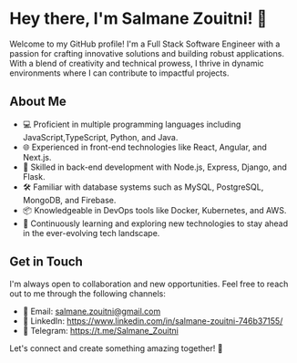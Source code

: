 # Hey there, I'm Salmane Zouitni! 👋

Welcome to my GitHub profile! I'm a Full Stack Software Engineer with a passion for crafting innovative solutions and building robust applications. With a blend of creativity and technical prowess, I thrive in dynamic environments where I can contribute to impactful projects.

## About Me

- 💻 Proficient in multiple programming languages including JavaScript,TypeScript, Python, and Java.
- 🌐 Experienced in front-end technologies like React, Angular, and Next.js.
- 🚀 Skilled in back-end development with Node.js, Express, Django, and Flask.
- 🛠️ Familiar with database systems such as MySQL, PostgreSQL, MongoDB, and Firebase.
- 📦 Knowledgeable in DevOps tools like Docker, Kubernetes, and AWS.
- 🧠 Continuously learning and exploring new technologies to stay ahead in the ever-evolving tech landscape.


## Get in Touch

I'm always open to collaboration and new opportunities. Feel free to reach out to me through the following channels:

- 📧 Email: salmane.zouitni@gmail.com
- 💬 LinkedIn: https://www.linkedin.com/in/salmane-zouitni-746b37155/
- 📩 Telegram: https://t.me/Salmane_Zouitni

Let's connect and create something amazing together! 🚀
